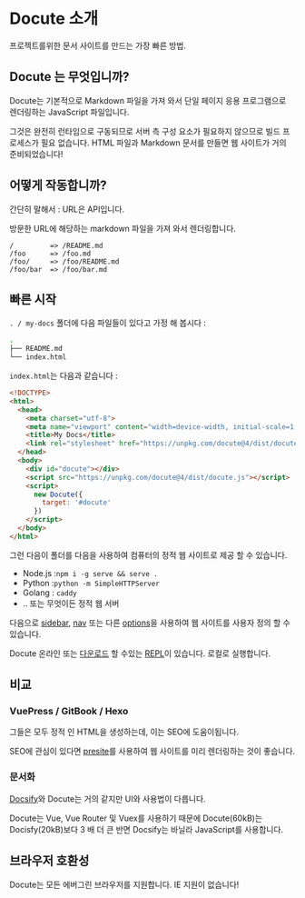 # Docute 소개

프로젝트를위한 문서 사이트를 만드는 가장 빠른 방법.

## Docute 는 무엇입니까?

Docute는 기본적으로 Markdown 파일을 가져 와서 단일 페이지 응용 프로그램으로 렌더링하는 JavaScript 파일입니다.

그것은 완전히 런타임으로 구동되므로 서버 측 구성 요소가 필요하지 않으므로 빌드 프로세스가 필요 없습니다. HTML 파일과 Markdown 문서를 만들면 웹 사이트가 거의 준비되었습니다!

## 어떻게 작동합니까?

간단히 말해서 : URL은 API입니다.

방문한 URL에 해당하는 markdown 파일을 가져 와서 렌더링합니다.

```
/         => /README.md
/foo      => /foo.md
/foo/     => /foo/README.md
/foo/bar  => /foo/bar.md
```

## 빠른 시작

`. / my-docs` 폴더에 다음 파일들이 있다고 가정 해 봅시다 :

```bash
.
├── README.md
└── index.html
```

`index.html`는 다음과 같습니다 :

```html {highlight:[7,'10-16']}
<!DOCTYPE>
<html>
  <head>
    <meta charset="utf-8">
    <meta name="viewport" content="width=device-width, initial-scale=1, shrink-to-fit=no">
    <title>My Docs</title>
    <link rel="stylesheet" href="https://unpkg.com/docute@4/dist/docute.css">
  </head>
  <body>
    <div id="docute"></div>
    <script src="https://unpkg.com/docute@4/dist/docute.js"></script>
    <script>
      new Docute({
        target: '#docute'
      })
    </script>
  </body>
</html>
```

그런 다음이 폴더를 다음을 사용하여 컴퓨터의 정적 웹 사이트로 제공 할 수 있습니다.

- Node.js :`npm i -g serve && serve .`
- Python :`python -m SimpleHTTPServer`
- Golang : `caddy`
- .. 또는 무엇이든 정적 웹 서버

다음으로 [sidebar](./options#사이드바), [nav](./options.md#nav) 또는 다른 [options](./options.md)을 사용하여 웹 사이트를 사용자 정의 할 수 있습니다.

Docute 온라인 또는 [다운로드](https://repl.it/@egoist/docute-starter.zip) 할 수있는 [REPL](https://repl.it/@egoist/docute-starter)이 있습니다. 로컬로 실행합니다.

## 비교

### VuePress / GitBook / Hexo

그들은 모두 정적 인 HTML을 생성하는데, 이는 SEO에 도움이됩니다.

SEO에 관심이 있다면 [presite](https://github.com/egoist/presite)를 사용하여 웹 사이트를 미리 렌더링하는 것이 좋습니다.

### 문서화

[Docsify](https://docsify.js.org/#/)와 Docute는 거의 같지만 UI와 사용법이 다릅니다.

Docute는 Vue, Vue Router 및 Vuex를 사용하기 때문에 Docute(60kB)는 Docisfy(20kB)보다 3 배 더 큰 반면 Docsify는 바닐라 JavaScript를 사용합니다.

## 브라우저 호환성

Docute는 모든 에버그린 브라우저를 지원합니다. IE 지원이 없습니다!
